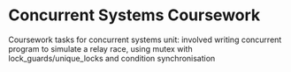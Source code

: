 # Concurrent Systems Coursework
 Coursework tasks for concurrent systems unit: involved writing concurrent program to simulate a relay race, using mutex with lock_guards/unique_locks and condition synchronisation
